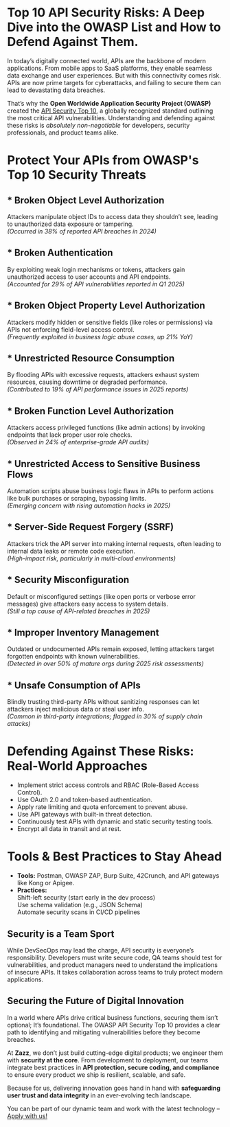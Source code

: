 # **Top 10 API Security Risks: A Deep Dive into the OWASP List and How to Defend Against Them.**

In today’s digitally connected world, APIs are the backbone of modern applications. From mobile apps to SaaS platforms, they enable seamless data exchange and user experiences. But with this connectivity comes risk. APIs are now prime targets for cyberattacks, and failing to secure them can lead to devastating data breaches. 

That’s why the **Open Worldwide Application Security Project (OWASP)** created the 
[API Security Top 10](https://owasp.org/API-Security/editions/2023/en/0x11-t10/), a globally recognized standard outlining the most critical API vulnerabilities. Understanding and defending against these risks is *absolutely non-negotiable* for developers, security professionals, and product teams alike.  
 

# **Protect Your APIs from OWASP's Top 10 Security Threats**

## * **Broken Object Level Authorization**  
Attackers manipulate object IDs to access data they shouldn’t see, leading to unauthorized data exposure or tampering.  
*(Occurred in 38% of reported API breaches in 2024)*

## * **Broken Authentication**  
By exploiting weak login mechanisms or tokens, attackers gain unauthorized access to user accounts and API endpoints.  
*(Accounted for 29% of API vulnerabilities reported in Q1 2025)*

## * **Broken Object Property Level Authorization**  
Attackers modify hidden or sensitive fields (like roles or permissions) via APIs not enforcing field-level access control.  
*(Frequently exploited in business logic abuse cases, up 21% YoY)*

## * **Unrestricted Resource Consumption**  
By flooding APIs with excessive requests, attackers exhaust system resources, causing downtime or degraded performance.  
*(Contributed to 19% of API performance issues in 2025 reports)*

## * **Broken Function Level Authorization**  
Attackers access privileged functions (like admin actions) by invoking endpoints that lack proper user role checks.  
*(Observed in 24% of enterprise-grade API audits)*

## * **Unrestricted Access to Sensitive Business Flows**  
Automation scripts abuse business logic flaws in APIs to perform actions like bulk purchases or scraping, bypassing limits.  
*(Emerging concern with rising automation hacks in 2025)*

## * **Server-Side Request Forgery (SSRF)**
Attackers trick the API server into making internal requests, often leading to internal data leaks or remote code execution.  
*(High-impact risk, particularly in multi-cloud environments)*

## * **Security Misconfiguration**  
Default or misconfigured settings (like open ports or verbose error messages) give attackers easy access to system details.  
*(Still a top cause of API-related breaches in 2025)*

## * **Improper Inventory Management**  
Outdated or undocumented APIs remain exposed, letting attackers target forgotten endpoints with known vulnerabilities.  
*(Detected in over 50% of mature orgs during 2025 risk assessments)*

## * **Unsafe Consumption of APIs**  
Blindly trusting third-party APIs without sanitizing responses can let attackers inject malicious data or steal user info.  
*(Common in third-party integrations; flagged in 30% of supply chain attacks)*


# **Defending Against These Risks: Real-World Approaches**

* Implement strict access controls and RBAC (Role-Based Access Control).  
* Use OAuth 2.0 and token-based authentication.  
* Apply rate limiting and quota enforcement to prevent abuse.  
* Use API gateways with built-in threat detection.  
* Continuously test APIs with dynamic and static security testing tools.  
* Encrypt all data in transit and at rest.  

# **Tools & Best Practices to Stay Ahead**

* **Tools:** Postman, OWASP ZAP, Burp Suite, 42Crunch, and API gateways like Kong or Apigee.
* **Practices:**  
Shift-left security (start early in the dev process)  
Use schema validation (e.g., JSON Schema)  
Automate security scans in CI/CD pipelines  


## **Security is a Team Sport**

While DevSecOps may lead the charge, API security is everyone’s responsibility. Developers must write secure code, QA teams should test for vulnerabilities, and product managers need to understand the implications of insecure APIs. It takes collaboration across teams to truly protect modern applications.  

## **Securing the Future of Digital Innovation**

In a world where APIs drive critical business functions, securing them isn’t optional; It’s foundational. The OWASP API Security Top 10 provides a clear path to identifying and mitigating vulnerabilities before they become breaches.

At **Zazz**, we don’t just build cutting-edge digital products; we engineer them with **security at the core**. From development to deployment, our teams integrate best practices in **API protection, secure coding, and compliance** to ensure every product we ship is resilient, scalable, and safe. 

Because for us, delivering innovation goes hand in hand with **safeguarding user trust and data integrity** in an ever-evolving tech landscape.  

You can be part of our dynamic team and work with the latest technology – [Apply with us!](https://www.zazz.io/talent.html?utm_source=github&utm_medium=social&utm_campaign=Talent) 

